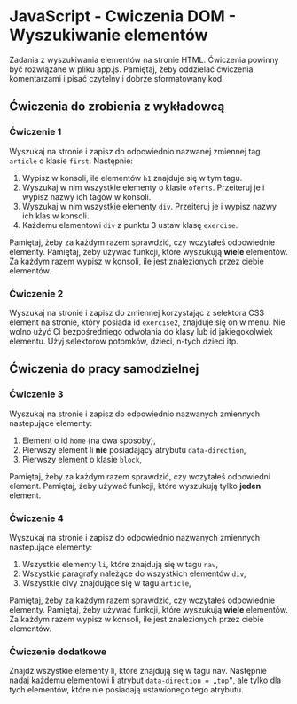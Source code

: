 # JavaScript - Cwiczenia DOM - Wyszukiwanie elementów

Zadania z wyszukiwania elementów na stronie HTML.
Ćwiczenia powinny być rozwiązane w pliku app.js. 
Pamiętaj, żeby oddzielać ćwiczenia komentarzami i pisać czytelny i dobrze sformatowany kod. 

## Ćwiczenia do zrobienia z wykładowcą

### Ćwiczenie 1
Wyszukaj na stronie i zapisz do odpowiednio nazwanej zmiennej tag ```article``` o klasie ```first```. Następnie:
  1. Wypisz w konsoli, ile elementów ```h1``` znajduje się w tym tagu.
  2. Wyszukaj w nim wszystkie elementy o klasie ```oferts```. Przeiteruj je i wypisz nazwy ich tagów w konsoli.
  3. Wyszukaj w nim wszystkie elementy ```div```. Przeiteruj je i wypisz nazwy ich klas w konsoli.
  4. Każdemu elementowi ```div``` z punktu 3 ustaw klasę ```exercise```.

Pamiętaj, żeby za każdym razem sprawdzić, czy wczytałeś odpowiednie elementy.
Pamiętaj, żeby używać funkcji, które wyszukują **wiele** elementów. 
Za każdym razem wypisz w konsoli, ile jest znalezionych przez ciebie elementów.

### Ćwiczenie 2
Wyszukaj na stronie i zapisz do zmiennej korzystając z selektora CSS element na stronie, który posiada id ```exercise2```, znajduje się on w menu.
Nie wolno użyć Ci bezpośredniego odwołania do klasy lub id jakiegokolwiek elementu.
Użyj selektorów potomków, dzieci, n-tych dzieci itp.

## Ćwiczenia do pracy samodzielnej

### Ćwiczenie 3
Wyszukaj na stronie i zapisz do odpowiednio nazwanych zmiennych nastepujące elementy:
  1. Element o id ```home``` (na dwa sposoby),
  2. Pierwszy element li **nie** posiadający atrybutu ```data-direction```,
  3. Pierwszy element o klasie ```block```,

Pamiętaj, żeby za każdym razem sprawdzić, czy wczytałeś odpowiedni element.
Pamiętaj, żeby używać funkcji, które wyszukują tylko **jeden** element. 


### Ćwiczenie 4
Wyszukaj na stronie i zapisz do odpowiednio nazwanych zmiennych nastepujące elementy:
  1. Wszystkie elementy ```li```, które znajdują się w tagu ```nav```,
  2. Wszystkie paragrafy należące do wszystkich elementów ```div```,
  3. Wszystkie divy znajdujące się w tagu ```article```,

Pamiętaj, żeby za każdym razem sprawdzić, czy wczytałeś odpowiednie elementy.
Pamiętaj, żeby używać funkcji, które wyszukują **wiele** elementów. 
Za każdym razem wypisz w konsoli, ile jest znalezionych przez ciebie elementów.


### Ćwiczenie dodatkowe
Znajdź wszystkie elementy li, które znajdują się w tagu nav. Następnie nadaj każdemu elementowi li atrybut ```data-direction = „top”```, ale tylko dla tych elementów, które nie posiadają ustawionego tego atrybutu.
